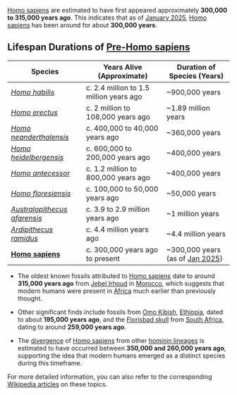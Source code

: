 [Homo sapiens](/literary_products/joes_notes/HOMO_SAPIENS.md) are estimated to have first appeared approximately **300,000 to 315,000 years ago**. This indicates that as of [January 2025](/literary_products/joes_notes/JANUARY_2025.md), [Homo sapiens](/literary_products/joes_notes/HOMO_SAPIENS.md) has been around for about **300,000 years**.

## Lifespan Durations of [Pre-Homo sapiens](/literary_products/joes_notes/HOMO_SAPIENS.md)

| **Species**                                     | **Years Alive (Approximate)**            | **Duration of Species (Years)**     |
|-------------------------------------------------|------------------------------------------|--------------------------------------|
| *[Homo habilis](/literary_products/joes_notes/HOMO_HABILIS.md)*             | c. 2.4 million to 1.5 million years ago  | ~900,000 years                       |
| *[Homo erectus](/literary_products/joes_notes/HOMO_ERECTUS.md)*             | c. 2 million to 108,000 years ago         | ~1.89 million years                  |
| *[Homo neanderthalensis](/literary_products/joes_notes/HOMO_NEANDERTHALENSIS.md)* | c. 400,000 to 40,000 years ago            | ~360,000 years                       |
| *[Homo heidelbergensis](/literary_products/joes_notes/HOMO_HEIDELBERGENSIS.md)*  | c. 600,000 to 200,000 years ago           | ~400,000 years                       |
| *[Homo antecessor](/literary_products/joes_notes/HOMO_ANTECESSOR.md)*       | c. 1.2 million to 800,000 years ago        | ~400,000 years                       |
| *[Homo floresiensis](/literary_products/joes_notes/HOMO_FLORESIENSIS.md)*   | c. 100,000 to 50,000 years ago             | ~50,000 years                        |
| *[Australopithecus afarensis](/literary_products/joes_notes/AUSTRALOPITHECUS_AFARENSIS.md)* | c. 3.9 to 2.9 million years ago            | ~1 million years                     |
| *[Ardipithecus ramidus](/literary_products/joes_notes/ARDIPITHECUS_RAMIDUS.md)*    | c. 4.4 million years ago                   | ~4.4 million years                   |
| **[Homo sapiens](/literary_products/joes_notes/HOMO_SAPIENS.md)**              | c. 300,000 years ago to present            | ~300,000 years (as of [Jan 2025](/literary_products/joes_notes/JANUARY_2025.md)) |

- The oldest known fossils attributed to [Homo sapiens](/literary_products/joes_notes/HOMO_SAPIENS.md) date to around **315,000 years ago** from [Jebel Irhoud](/literary_products/joes_notes/JEBEL_IRHDOUD.md) in [Morocco](/literary_products/joes_notes/MOROCCO.md), which suggests that modern humans were present in [Africa](/literary_products/joes_notes/AFRICA.md) much earlier than previously thought.

- Other significant finds include fossils from [Omo Kibish](/literary_products/joes_notes/OMO_KIBISH.md), [Ethiopia](/literary_products/joes_notes/ETHIOPIA.md), dated to about **195,000 years ago**, and the [Florisbad skull](/literary_products/joes_notes/FLORISBAD_SKULL.md) from [South Africa](/literary_products/joes_notes/SOUTH_AFRICA.md), dating to around **259,000 years ago**.

- The [divergence](/literary_products/joes_notes/DIVERGENCE.md) of [Homo sapiens](/literary_products/joes_notes/HOMO_SAPIENS.md) from other [hominin lineages](/literary_products/joes_notes/HOMININ_LINEAGES.md) is estimated to have occurred between **350,000 and 260,000 years ago**, supporting the idea that modern humans emerged as a distinct species during this timeframe.

For more detailed information, you can also refer to the corresponding [Wikipedia articles](https://en.wikipedia.org/wiki/Homo_sapiens) on these topics.